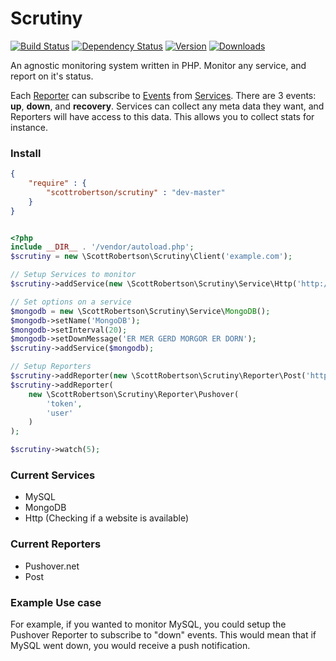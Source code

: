 Scrutiny
=======

[![Build Status](https://travis-ci.org/scottrobertson/scrutiny.png?branch=master)](https://travis-ci.org/scottrobertson/scrutiny)
[![Dependency Status](https://www.versioneye.com/user/projects/52111318632bac39a200ac50/badge.png)](https://www.versioneye.com/user/projects/52111318632bac39a200ac50)
[![Version](https://poser.pugx.org/scottrobertson/scrutiny/version.png)](https://packagist.org/packages/scottrobertson/scrutiny)
[![Downloads](https://poser.pugx.org/scottrobertson/scrutiny/d/total.png)](https://packagist.org/packages/scottrobertson/scrutiny)


An agnostic monitoring system written in PHP. Monitor any service, and report on it's status.

Each [Reporter](https://github.com/scottrobertson/scrutiny/wiki/Reporter) can subscribe to [Events](https://github.com/scottrobertson/scrutiny/wiki/Events) from [Services](https://github.com/scottrobertson/scrutiny/wiki/Service). There are 3 events: **up**, **down**, and **recovery**. Services can collect any meta data they want, and Reporters will have access to this data. This allows you to collect stats for instance.

### Install

```json
{
    "require" : {
        "scottrobertson/scrutiny" : "dev-master"
    }
}
```

```php

<?php
include __DIR__ . '/vendor/autoload.php';
$scrutiny = new \ScottRobertson\Scrutiny\Client('example.com');

// Setup Services to monitor
$scrutiny->addService(new \ScottRobertson\Scrutiny\Service\Http('http://example.com'));

// Set options on a service
$mongodb = new \ScottRobertson\Scrutiny\Service\MongoDB();
$mongodb->setName('MongoDB');
$mongodb->setInterval(20);
$mongodb->setDownMessage('ER MER GERD MORGOR ER DORN');
$scrutiny->addService($mongodb);

// Setup Reporters
$scrutiny->addReporter(new \ScottRobertson\Scrutiny\Reporter\Post('http://api.example.com'));
$scrutiny->addReporter(
    new \ScottRobertson\Scrutiny\Reporter\Pushover(
        'token',
        'user'
    )
);

$scrutiny->watch(5);
```

### Current Services
 - MySQL
 - MongoDB
 - Http (Checking if a website is available)

### Current Reporters
 - Pushover.net
 - Post

### Example Use case
For example, if you wanted to monitor MySQL, you could setup the Pushover Reporter to subscribe to "down" events. This would mean that if MySQL went down, you would receive a push notification.
